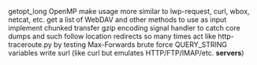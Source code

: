 getopt_long
OpenMP
make usage more similar to lwp-request, curl, wbox, netcat, etc.
get a list of WebDAV and other methods to use as input
implement chunked transfer 
gzip encoding
signal handler to catch core dumps and such
follow location redirects so many times
act like http-traceroute.py by testing Max-Forwards
brute force QUERY_STRING variables
write surl (like curl but emulates HTTP/FTP/IMAP/etc. **servers**)

